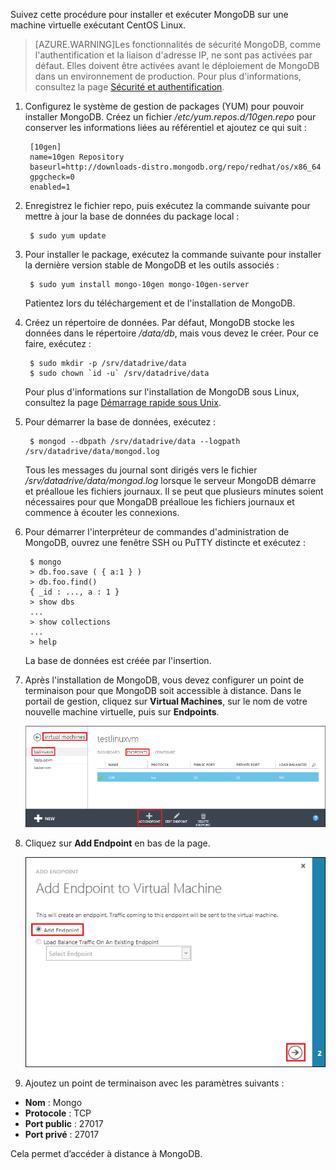 Suivez cette procédure pour installer et exécuter MongoDB sur une machine virtuelle exécutant CentOS Linux.

> [AZURE.WARNING]Les fonctionnalités de sécurité MongoDB, comme l'authentification et la liaison d'adresse IP, ne sont pas activées par défaut. Elles doivent être activées avant le déploiement de MongoDB dans un environnement de production. Pour plus d'informations, consultez la page [Sécurité et authentification](http://www.mongodb.org/display/DOCS/Security+and+Authentication).

1. Configurez le système de gestion de packages (YUM) pour pouvoir installer MongoDB. Créez un fichier */etc/yum.repos.d/10gen.repo* pour conserver les informations liées au référentiel et ajoutez ce qui suit :

		[10gen]
		name=10gen Repository
		baseurl=http://downloads-distro.mongodb.org/repo/redhat/os/x86_64
		gpgcheck=0
		enabled=1

2. Enregistrez le fichier repo, puis exécutez la commande suivante pour mettre à jour la base de données du package local :

		$ sudo yum update

3. Pour installer le package, exécutez la commande suivante pour installer la dernière version stable de MongoDB et les outils associés :

		$ sudo yum install mongo-10gen mongo-10gen-server

	Patientez lors du téléchargement et de l'installation de MongoDB.

4. Créez un répertoire de données. Par défaut, MongoDB stocke les données dans le répertoire */data/db*, mais vous devez le créer. Pour ce faire, exécutez :

		$ sudo mkdir -p /srv/datadrive/data
		$ sudo chown `id -u` /srv/datadrive/data

	Pour plus d'informations sur l'installation de MongoDB sous Linux, consultez la page [Démarrage rapide sous Unix][QuickstartUnix].

5. Pour démarrer la base de données, exécutez :

		$ mongod --dbpath /srv/datadrive/data --logpath /srv/datadrive/data/mongod.log

	Tous les messages du journal sont dirigés vers le fichier */srv/datadrive/data/mongod.log* lorsque le serveur MongoDB démarre et préalloue les fichiers journaux. Il se peut que plusieurs minutes soient nécessaires pour que MongaDB préalloue les fichiers journaux et commence à écouter les connexions.

6. Pour démarrer l'interpréteur de commandes d'administration de MongoDB, ouvrez une fenêtre SSH ou PuTTY distincte et exécutez :

		$ mongo
		> db.foo.save ( { a:1 } )
		> db.foo.find()
		{ _id : ..., a : 1 }
		> show dbs  
		...
		> show collections  
		...  
		> help  

	La base de données est créée par l'insertion.

7. Après l'installation de MongoDB, vous devez configurer un point de terminaison pour que MongoDB soit accessible à distance. Dans le portail de gestion, cliquez sur **Virtual Machines**, sur le nom de votre nouvelle machine virtuelle, puis sur **Endpoints**.
	
	![Points de terminaison][Image7]

8. Cliquez sur **Add Endpoint** en bas de la page.
	
	![Points de terminaison][Image8]

9. Ajoutez un point de terminaison avec les paramètres suivants :

 - **Nom** : Mongo
 - **Protocole** : TCP
 - **Port public** : 27017
 - **Port privé** : 27017
 
 Cela permet d’accéder à distance à MongoDB.



[QuickStartUnix]: http://www.mongodb.org/display/DOCS/Quickstart+Unix


[Image7]: ./media/install-and-run-mongo-on-centos-vm/LinuxVmAddEndpoint.png
[Image8]: ./media/install-and-run-mongo-on-centos-vm/LinuxVmAddEndpoint2.png

<!---HONumber=July15_HO4-->